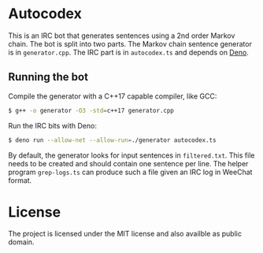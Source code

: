 # Autocodex

This is an IRC bot that generates sentences using a 2nd order Markov chain. The
bot is split into two parts. The Markov chain sentence generator is in
`generator.cpp`. The IRC part is in `autocodex.ts` and depends on
[Deno](https://deno.land).

## Running the bot

Compile the generator with a C++17 capable compiler, like GCC:

```bash
$ g++ -o generator -O3 -std=c++17 generator.cpp
```

Run the IRC bits with Deno:

```bash
$ deno run --allow-net --allow-run=./generator autocodex.ts
```

By default, the generator looks for input sentences in `filtered.txt`. This file
needs to be created and should contain one sentence per line. The helper program
`grep-logs.ts` can produce such a file given an IRC log in WeeChat format.

# License

The project is licensed under the MIT license and also availble as public
domain.
